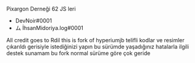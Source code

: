 Pixargon Derneği 62 JS leri
- DevNoir#0001
- ム İhsanMidoriya.log#0001


All credit goes to Rdil this is fork of hyperiumjb 
telifli kodlar ve resimler çıkarıldı gerisiyle istediğinizi yapın 
bu sürümde yaşadığınız hatalarla ilgili destek sunamam bu fork normal sürüme göre çok geride 
